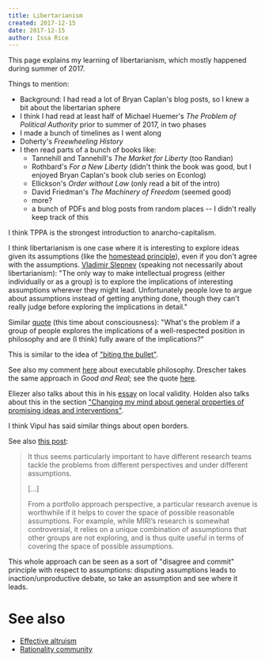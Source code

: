 ```yaml
---
title: Libertarianism
created: 2017-12-15
date: 2017-12-15
author: Issa Rice
---
```


This page explains my learning of libertarianism, which mostly happened during summer of 2017.

Things to mention:

- Background: I had read a lot of Bryan Caplan's blog posts, so I knew a bit about the libertarian sphere
- I think I had read at least half of Michael Huemer's *The Problem of Political Authority* prior to summer of 2017, in two phases
- I made a bunch of timelines as I went along
- Doherty's *Freewheeling History*
- I then read parts of a bunch of books like:
  - Tannehill and Tannehill's *The Market for Liberty* (too Randian)
  - Rothbard's *For a New Liberty* (didn't think the book was good, but I enjoyed Bryan Caplan's book club series on Econlog)
  - Ellickson's *Order without Law* (only read a bit of the intro)
  - David Friedman's *The Machinery of Freedom* (seemed good)
  - more?
  - a bunch of PDFs and blog posts from random places -- I didn't really keep track of this

I think TPPA is the strongest introduction to anarcho-capitalism.

I think libertarianism is one case where it is interesting to explore ideas given its assumptions (like the [homestead principle](!w)), even if you don't agree with the assumptions. [Vladimir Slepnev](http://lesswrong.com/lw/b7v/common_mistakes_people_make_when_thinking_about/) (speaking not necessarily about libertarianism): "The only way to make intellectual progress (either individually or as a group) is to explore the implications of interesting assumptions wherever they might lead. Unfortunately people love to argue about assumptions instead of getting anything done, though they can't really judge before exploring the implications in detail."

Similar [quote](http://effective-altruism.com/ea/1cn/why_i_think_the_foundational_research_institute/bgt) (this time about consciousness): "What's the problem if a group of people explores the implications of a well-respected position in philosophy and are (I think) fully aware of the implications?"

This is similar to the idea of ["biting the bullet"](https://en.wikipedia.org/wiki/Bite_the_bullet#In_philosophy).

See also my comment [here](https://github.com/riceissa/issarice.com/blob/master/external/facebook.com/dennett-repeat.txt) about executable philosophy. Drescher takes the same approach in *Good and Real*; see the quote [here](https://github.com/riceissa/issarice.com/blob/master/drafts/central-decentral.md).

Eliezer also talks about this in his [essay](https://www.facebook.com/yudkowsky/posts/10156117992914228) on local validity.
Holden also talks about this in the section ["Changing my mind about general properties of promising ideas and interventions"](https://www.openphilanthropy.org/blog/three-key-issues-ive-changed-my-mind-about#Changing_my_mind_about_general_properties_of_promising_ideas_and_interventions).

I think Vipul has said similar things about open borders.

See also [this post](https://vkrakovna.wordpress.com/2017/08/16/portfolio-approach-to-ai-safety-research/):

> It thus seems particularly important to have different research teams tackle the problems from different perspectives and under different assumptions.
>
> \[...\]
>
> From a portfolio approach perspective, a particular research avenue is worthwhile if it helps to cover the space of possible reasonable assumptions. For example, while MIRI’s research is somewhat controversial, it relies on a unique combination of assumptions that other groups are not exploring, and is thus quite useful in terms of covering the space of possible assumptions.

This whole approach can be seen as a sort of "disagree and commit" principle
with respect to assumptions: disputing assumptions leads to
inaction/unproductive debate, so take an assumption and see where it leads.

# See also

- [Effective altruism]()
- [Rationality community]()
